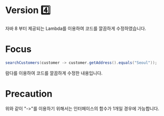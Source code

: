 # Version 4️⃣
자바 8 부터 제공되는 Lambda를 이용하여 코드를 깔끔하게 수정하였습니다.

# Focus

```java
searchCustomers(customer -> customer.getAddress().equals("Seoul"));
```

람다를 이용하여 코드를 깔끔하게 수정한 내용입니다.

# Precaution

위와 같이 "->"를 이용하기 위해서는 인터페이스의 함수가 1개일 경우에 가능합니다.
